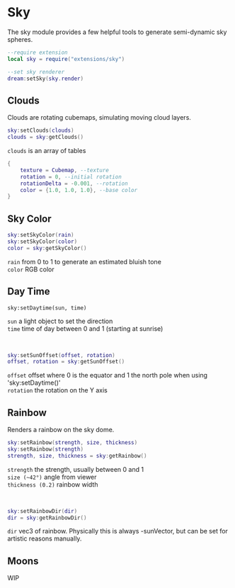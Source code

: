 # Sky
The sky module provides a few helpful tools to generate semi-dynamic sky spheres.

```lua
--require extension
local sky = require("extensions/sky")

--set sky renderer
dream:setSky(sky.render)
```

## Clouds
Clouds are rotating cubemaps, simulating moving cloud layers.
```lua
sky:setClouds(clouds)
clouds = sky:getClouds()
```
`clouds` is an array of tables
```lua
{
    texture = Cubemap, --texture
    rotation = 0, --initial rotation
    rotationDelta = -0.001, --rotation
    color = {1.0, 1.0, 1.0}, --base color
}
```


## Sky Color
```lua
sky:setSkyColor(rain)
sky:setSkyColor(color)
color = sky:getSkyColor()
```
`rain` from 0 to 1 to generate an estimated bluish tone  
`color` RGB color  


## Day Time
```
sky:setDaytime(sun, time)
```
`sun` a light object to set the direction  
`time`  time of day between 0 and 1 (starting at sunrise)

<br />

```lua
sky:setSunOffset(offset, rotation)
offset, rotation = sky:getSunOffset()
```
`offset` offset where 0 is the equator and 1 the north pole when using 'sky:setDaytime()'  
`rotation` the rotation on the Y axis  


## Rainbow
Renders a rainbow on the sky dome.

```lua
sky:setRainbow(strength, size, thickness)
sky:setRainbow(strength)
strength, size, thickness = sky:getRainbow()
```
`strength` the strength, usually between 0 and 1  
`size (~42°)` angle from viewer  
`thickness (0.2)` rainbow width  

<br />

```lua
sky:setRainbowDir(dir)
dir = sky:getRainbowDir()
```
`dir` vec3 of rainbow. Physically this is always -sunVector, but can be set for artistic reasons manually.  


## Moons
WIP